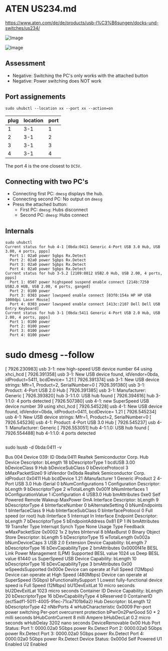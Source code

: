 # ATEN US234.md

https://www.aten.com/de/de/products/usb-l%C3%B6sungen/docks-und-switches/us234/

![Image](https://assets.aten.com/product/image/us234.mobility-&-usb.usb-peripheral-switches.45.jpg)

![Image](https://assets.aten.com/product/image/us234.mobility-&-usb.usb-peripheral-switches.front.jpg)

## Assessment

* Negative: Switching the PC's only works with the attached button
* Negative: Power switching does NOT work


## Port assignements

`sudo uhubctl --location xx --port xx --action=on`

| plug | location | port
|  - | - | - |
|  1 | 3-1 | 1 |
|  2 | 3-1 | 2 |
|  3 | 3-1 | 3 |
|  4 | 3-1 | 4 |

The port 4 is the one closest to `DC5V`.

## Connecting with two PC's

* Connecting first PC: `dmesg` displays the hub.
* Connecting second PC: No output on `dmesg`
* Press the attached button:
  * First PC: `dmesg`: Hubs disconnect
  * Second PC: `dmesg`: Hubs connect

## Internals

```
sudo uhubctl
Current status for hub 4-1 [0bda:0411 Generic 4-Port USB 3.0 Hub, USB 3.00, 4 ports, ppps]
  Port 1: 02a0 power 5gbps Rx.Detect
  Port 2: 02a0 power 5gbps Rx.Detect
  Port 3: 02a0 power 5gbps Rx.Detect
  Port 4: 02a0 power 5gbps Rx.Detect
Current status for hub 3-5.2 [2109:0812 USB2.0 Hub, USB 2.00, 4 ports, ppps]
  Port 1: 0507 power highspeed suspend enable connect [214b:7250 USB2.0 HUB, USB 2.00, 4 ports, ganged]
  Port 2: 0100 power
  Port 3: 0303 power lowspeed enable connect [03f0:154a HP HP USB 1000dpi Laser Mouse]
  Port 4: 0303 power lowspeed enable connect [413c:2107 Dell Dell USB Entry Keyboard]
Current status for hub 3-1 [0bda:5411 Generic 4-Port USB 2.0 Hub, USB 2.00, 4 ports, ppps]
  Port 1: 0100 power
  Port 2: 0100 power
  Port 3: 0100 power
  Port 4: 0100 power
```

# sudo dmesg --follow

[ 7926.230983] usb 3-1: new high-speed USB device number 64 using xhci_hcd
[ 7926.391358] usb 3-1: New USB device found, idVendor=0bda, idProduct=5411, bcdDevice= 1.21
[ 7926.391374] usb 3-1: New USB device strings: Mfr=1, Product=2, SerialNumber=0
[ 7926.391380] usb 3-1: Product: 4-Port USB 2.0 Hub
[ 7926.391385] usb 3-1: Manufacturer: Generic
[ 7926.393820] hub 3-1:1.0: USB hub found
[ 7926.394616] hub 3-1:1.0: 4 ports detected
[ 7926.507380] usb 4-1: new SuperSpeed USB device number 39 using xhci_hcd
[ 7926.545228] usb 4-1: New USB device found, idVendor=0bda, idProduct=0411, bcdDevice= 1.21
[ 7926.545234] usb 4-1: New USB device strings: Mfr=1, Product=2, SerialNumber=0
[ 7926.545236] usb 4-1: Product: 4-Port USB 3.0 Hub
[ 7926.545237] usb 4-1: Manufacturer: Generic
[ 7926.553051] hub 4-1:1.0: USB hub found
[ 7926.554488] hub 4-1:1.0: 4 ports detected
```

```
sudo lsusb -d 0bda:0411 -v

Bus 004 Device 039: ID 0bda:0411 Realtek Semiconductor Corp. Hub
Device Descriptor:
  bLength                18
  bDescriptorType         1
  bcdUSB               3.00
  bDeviceClass            9 Hub
  bDeviceSubClass         0 
  bDeviceProtocol         3 
  bMaxPacketSize0         9
  idVendor           0x0bda Realtek Semiconductor Corp.
  idProduct          0x0411 Hub
  bcdDevice            1.21
  iManufacturer           1 Generic
  iProduct                2 4-Port USB 3.0 Hub
  iSerial                 0 
  bNumConfigurations      1
  Configuration Descriptor:
    bLength                 9
    bDescriptorType         2
    wTotalLength       0x001f
    bNumInterfaces          1
    bConfigurationValue     1
    iConfiguration          4 USB3.0 Hub
    bmAttributes         0xe0
      Self Powered
      Remote Wakeup
    MaxPower                0mA
    Interface Descriptor:
      bLength                 9
      bDescriptorType         4
      bInterfaceNumber        0
      bAlternateSetting       0
      bNumEndpoints           1
      bInterfaceClass         9 Hub
      bInterfaceSubClass      0 
      bInterfaceProtocol      0 Full speed (or root) hub
      iInterface              5 Interrupt In Interface
      Endpoint Descriptor:
        bLength                 7
        bDescriptorType         5
        bEndpointAddress     0x81  EP 1 IN
        bmAttributes           19
          Transfer Type            Interrupt
          Synch Type               None
          Usage Type               Feedback
        wMaxPacketSize     0x0002  1x 2 bytes
        bInterval               8
        bMaxBurst               0
Binary Object Store Descriptor:
  bLength                 5
  bDescriptorType        15
  wTotalLength       0x002a
  bNumDeviceCaps          3
  USB 2.0 Extension Device Capability:
    bLength                 7
    bDescriptorType        16
    bDevCapabilityType      2
    bmAttributes   0x0000f41e
      BESL Link Power Management (LPM) Supported
    BESL value     1024 us 
    Deep BESL value    61440 us 
  SuperSpeed USB Device Capability:
    bLength                10
    bDescriptorType        16
    bDevCapabilityType      3
    bmAttributes         0x00
    wSpeedsSupported   0x000e
      Device can operate at Full Speed (12Mbps)
      Device can operate at High Speed (480Mbps)
      Device can operate at SuperSpeed (5Gbps)
    bFunctionalitySupport   1
      Lowest fully-functional device speed is Full Speed (12Mbps)
    bU1DevExitLat          10 micro seconds
    bU2DevExitLat        1023 micro seconds
  Container ID Device Capability:
    bLength                20
    bDescriptorType        16
    bDevCapabilityType      4
    bReserved               0
    ContainerID             {ecf5adf1-5011-4005-91ec-71ca7101b6a2}
Hub Descriptor:
  bLength              12
  bDescriptorType      42
  nNbrPorts             4
  wHubCharacteristic 0x0009
    Per-port power switching
    Per-port overcurrent protection
  bPwrOn2PwrGood       50 * 2 milli seconds
  bHubContrCurrent      8 milli Ampere
  bHubDecLat          0.2 micro seconds
  wHubDelay          3202 nano seconds
  DeviceRemovable    0x00
 Hub Port Status:
   Port 1: 0000.02a0 5Gbps power Rx.Detect
   Port 2: 0000.02a0 5Gbps power Rx.Detect
   Port 3: 0000.02a0 5Gbps power Rx.Detect
   Port 4: 0000.02a0 5Gbps power Rx.Detect
Device Status:     0x000d
  Self Powered
  U1 Enabled
  U2 Enabled
```
